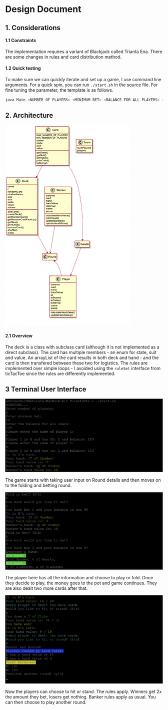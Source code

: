 # Design Document


## 1. Considerations

#### 1.1 Constraints
The implementation requires a variant of Blackjack called Trianta Ena. There are some changes in rules and card distribution method. 

#### 1.2 Quick testing
To make sure we can quickly iterate and set up a game, I use command line arguments. For a quick spin, you can run `./start.sh` in the source file. For fine tuning the parameter, the template is as follows.

```javascript
java Main <NUMBER OF PLAYERS> <MINIMUM BET> <BALANCE FOR ALL PLAYERS> <NAME OF PLAYERS (divided by space)>
```

## 2. Architecture

<img src = "./uml.png"  style="width:400px;"/>

#### 2.1 Overview

The deck is a class with subclass card (although it is not implemented as a direct subclass). The card has multiple members - an enum for state, suit and value. An arrayList of the card results in both deck and hand - and the card is then transfered between these two for logistics. The rules are implemented over simple loops - I avoided using the `ruleSet` interface from ticTacToe since the rules are differently implemented.

## 3 Terminal User Interface

![](1.png)

The game starts with taking user input on Round details and then moves on to the folding and betting round.

![](2.png)

The player here has all the information and choose to play or fold. Once they decide to play, the money goes to the pot and game continues. They are also dealt two more cards after that.

![](3.png)

Now the players can choose to hit or stand. The rules apply. Winners get 2x the amount they bet, losers get nothing. Banker rules apply as usual. You can then choose to play another round.